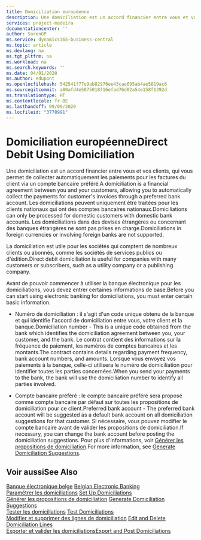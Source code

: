 ```yaml
---
title: Domiciliation européenne
description: Une domiciliation est un accord financier entre vous et vos clients, qui vous permet de collecter automatiquement les paiements pour les factures du client via un compte bancaire préféré. Les domiciliations peuvent uniquement être traitées pour les clients nationaux qui ont des comptes bancaires nationaux.
services: project-madeira
documentationcenter: ''
author: SorenGP
ms.service: dynamics365-business-central
ms.topic: article
ms.devlang: na
ms.tgt_pltfrm: na
ms.workload: na
ms.search.keywords: ''
ms.date: 04/01/2020
ms.author: edupont
ms.openlocfilehash: 542541f77e9ab82976ee43cae695ab4ae5819ac6
ms.sourcegitcommit: a80afd4e5075018716efad76d82a54e158f1392d
ms.translationtype: HT
ms.contentlocale: fr-BE
ms.lasthandoff: 09/09/2020
ms.locfileid: "3778991"
---
```

# <a name="direct-debit-using-domiciliation"></a><span data-ttu-id="9c245-104">Domiciliation européenne</span><span class="sxs-lookup"><span data-stu-id="9c245-104">Direct Debit Using Domiciliation</span></span>
<span data-ttu-id="9c245-105">Une domiciliation est un accord financier entre vous et vos clients, qui vous permet de collecter automatiquement les paiements pour les factures du client via un compte bancaire préféré.</span><span class="sxs-lookup"><span data-stu-id="9c245-105">A domiciliation is a financial agreement between you and your customers, allowing you to automatically collect the payments for customer's invoices through a preferred bank account.</span></span> <span data-ttu-id="9c245-106">Les domiciliations peuvent uniquement être traitées pour les clients nationaux qui ont des comptes bancaires nationaux.</span><span class="sxs-lookup"><span data-stu-id="9c245-106">Domiciliations can only be processed for domestic customers with domestic bank accounts.</span></span> <span data-ttu-id="9c245-107">Les domiciliations dans des devises étrangères ou concernant des banques étrangères ne sont pas prises en charge.</span><span class="sxs-lookup"><span data-stu-id="9c245-107">Domiciliations in foreign currencies or involving foreign banks are not supported.</span></span>  

<span data-ttu-id="9c245-108">La domiciliation est utile pour les sociétés qui comptent de nombreux clients ou abonnés, comme les sociétés de services publics ou d'édition.</span><span class="sxs-lookup"><span data-stu-id="9c245-108">Direct debit domiciliation is useful for companies with many customers or subscribers, such as a utility company or a publishing company.</span></span>  

<span data-ttu-id="9c245-109">Avant de pouvoir commencer à utiliser la banque électronique pour les domiciliations, vous devez entrer certaines informations de base.</span><span class="sxs-lookup"><span data-stu-id="9c245-109">Before you can start using electronic banking for domiciliations, you must enter certain basic information.</span></span>  

- <span data-ttu-id="9c245-110">Numéro de domiciliation : il s'agit d'un code unique obtenu de la banque et qui identifie l'accord de domiciliation entre vous, votre client et la banque.</span><span class="sxs-lookup"><span data-stu-id="9c245-110">Domiciliation number - This is a unique code obtained from the bank which identifies the domiciliation agreement between you, your customer, and the bank.</span></span> <span data-ttu-id="9c245-111">Le contrat contient des informations sur la fréquence de paiement, les numéros de comptes bancaires et les montants.</span><span class="sxs-lookup"><span data-stu-id="9c245-111">The contract contains details regarding payment frequency, bank account numbers, and amounts.</span></span> <span data-ttu-id="9c245-112">Lorsque vous envoyez vos paiements à la banque, celle-ci utilisera le numéro de domiciliation pour identifier toutes les parties concernées.</span><span class="sxs-lookup"><span data-stu-id="9c245-112">When you send your payments to the bank, the bank will use the domiciliation number to identify all parties involved.</span></span>  

- <span data-ttu-id="9c245-113">Compte bancaire préféré : le compte bancaire préféré sera proposé comme compte bancaire par défaut sur toutes les propositions de domiciliation pour ce client.</span><span class="sxs-lookup"><span data-stu-id="9c245-113">Preferred bank account - The preferred bank account will be suggested as a default bank account on all domiciliation suggestions for that customer.</span></span> <span data-ttu-id="9c245-114">Si nécessaire, vous pouvez modifier le compte bancaire avant de valider les propositions de domiciliation.</span><span class="sxs-lookup"><span data-stu-id="9c245-114">If necessary, you can change the bank account before posting the domiciliation suggestions.</span></span> <span data-ttu-id="9c245-115">Pour plus d'informations, voir [Générer les propositions de domiciliation](how-to-generate-domiciliation-suggestions.md).</span><span class="sxs-lookup"><span data-stu-id="9c245-115">For more information, see [Generate Domiciliation Suggestions](how-to-generate-domiciliation-suggestions.md).</span></span>  

## <a name="see-also"></a><span data-ttu-id="9c245-116">Voir aussi</span><span class="sxs-lookup"><span data-stu-id="9c245-116">See Also</span></span>  
 <span data-ttu-id="9c245-117">[Banque électronique belge](belgian-electronic-banking.md) </span><span class="sxs-lookup"><span data-stu-id="9c245-117">[Belgian Electronic Banking](belgian-electronic-banking.md) </span></span>  
 <span data-ttu-id="9c245-118">[Paramétrer les domiciliations](how-to-set-up-domiciliations.md) </span><span class="sxs-lookup"><span data-stu-id="9c245-118">[Set Up Domiciliations](how-to-set-up-domiciliations.md) </span></span>  
 <span data-ttu-id="9c245-119">[Générer les propositions de domiciliation](how-to-generate-domiciliation-suggestions.md) </span><span class="sxs-lookup"><span data-stu-id="9c245-119">[Generate Domiciliation Suggestions](how-to-generate-domiciliation-suggestions.md) </span></span>  
 <span data-ttu-id="9c245-120">[Tester les domiciliations](how-to-test-domiciliations.md) </span><span class="sxs-lookup"><span data-stu-id="9c245-120">[Test Domiciliations](how-to-test-domiciliations.md) </span></span>  
 <span data-ttu-id="9c245-121">[Modifier et supprimer des lignes de domiciliation](how-to-edit-and-delete-domiciliation-lines.md) </span><span class="sxs-lookup"><span data-stu-id="9c245-121">[Edit and Delete Domiciliation Lines](how-to-edit-and-delete-domiciliation-lines.md) </span></span>  
 [<span data-ttu-id="9c245-122">Exporter et valider les domiciliations</span><span class="sxs-lookup"><span data-stu-id="9c245-122">Export and Post Domiciliations</span></span>](how-to-export-and-post-domiciliations.md)
